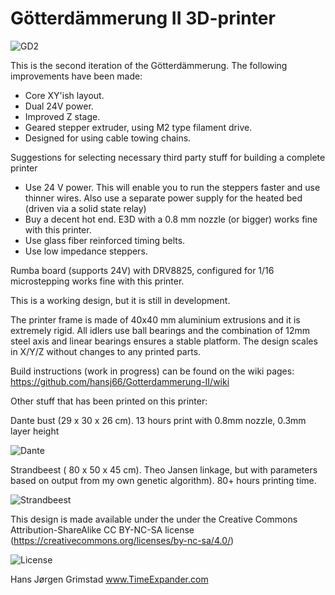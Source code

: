 # Götterdämmerung II 3D-printer

![GD2](http://www.timeexpander.com/wordpress/wp-content/uploads/testprint1.jpg)

This is the second iteration of the Götterdämmerung. The following improvements have been made:
- Core XY'ish layout. 
- Dual 24V power. 
- Improved Z stage.
- Geared stepper extruder, using M2 type filament drive.
- Designed for using cable towing chains.

Suggestions for selecting necessary third party stuff for building a complete printer

- Use 24 V power. This will enable you to run the steppers faster and use thinner wires. Also use a separate power supply for the heated bed (driven via a solid state relay)
- Buy a decent hot end. E3D with a 0.8 mm nozzle (or bigger) works fine with this printer.
- Use glass fiber reinforced timing belts.
- Use low impedance steppers.

Rumba board (supports 24V) with DRV8825, configured for 1/16 microstepping works fine with this printer. 

This is a working design, but it is still in development. 

The printer frame is made of 40x40 mm aluminium extrusions and it is extremely rigid. All idlers use ball bearings and 
the combination of 12mm steel axis and linear bearings ensures a stable platform.
The design scales in X/Y/Z without changes to any printed parts.

Build instructions (work in progress)  can be found on the wiki pages: https://github.com/hansj66/Gotterdammerung-II/wiki

Other stuff that has been printed on this printer:

Dante bust (29 x 30 x 26 cm). 13 hours print with 0.8mm nozzle, 0.3mm layer height

![Dante](http://www.timeexpander.com/wordpress/wp-content/uploads/dante-590x355.jpg)

Strandbeest ( 80 x 50 x 45 cm). Theo Jansen linkage, but with parameters based on output from my own genetic algorithm). 80+ hours printing time.

![Strandbeest](http://www.timeexpander.com/wordpress/wp-content/uploads/Interior.jpg)

This design is made available under the under the Creative Commons Attribution-ShareAlike CC BY-NC-SA license (https://creativecommons.org/licenses/by-nc-sa/4.0/)

![License](http://mirrors.creativecommons.org/presskit/buttons/88x31/png/by-nc-sa.png)

Hans Jørgen Grimstad
www.TimeExpander.com
